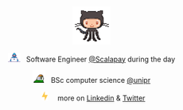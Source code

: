 <div align='center'>

<img src='octo.gif' width='15%'>

<img alt="GIF" src="working.gif" width="25" /> &nbsp; Software Engineer [@Scalapay](https://www.scalapay.com/) during the day<br>

<img src="parrot.gif" width="25" /> &nbsp; BSc computer science [@unipr](https://www.unipr.it/en)<br>

&nbsp;&nbsp;<img src="lightning.gif" width="12" />&nbsp;&nbsp;&nbsp;&nbsp; more on [Linkedin](https://it.linkedin.com/in/lorenzogalafassi) & [Twitter](https://twitter.com/LGalaHere)<br>

</div>
